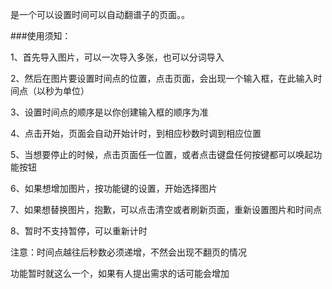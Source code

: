 是一个可以设置时间可以自动翻谱子的页面。。

###使用须知：

1、首先导入图片，可以一次导入多张，也可以分词导入

2、然后在图片要设置时间点的位置，点击页面，会出现一个输入框，在此输入时间点（以秒为单位）

3、设置时间点的顺序是以你创建输入框的顺序为准

4、点击开始，页面会自动开始计时，到相应秒数时调到相应位置

5、当想要停止的时候，点击页面任一位置，或者点击键盘任何按键都可以唤起功能按钮

6、如果想增加图片，按功能键的设置，开始选择图片

7、如果想替换图片，抱歉，可以点击清空或者刷新页面，重新设置图片和时间点

8、暂时不支持暂停，可以重新计时

注意：时间点越往后秒数必须递增，不然会出现不翻页的情况

功能暂时就这么一个，如果有人提出需求的话可能会增加